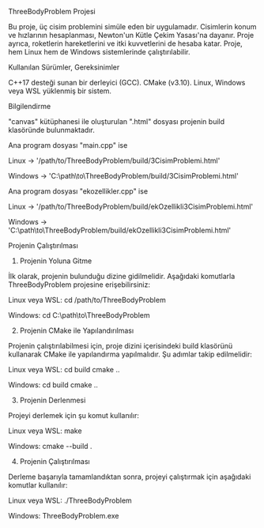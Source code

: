ThreeBodyProblem Projesi

Bu proje, üç cisim problemini simüle eden bir uygulamadır.  Cisimlerin konum ve hızlarının hesaplanması, Newton'un Kütle Çekim Yasası'na dayanır. Proje ayrıca, roketlerin hareketlerini ve itki kuvvetlerini de hesaba katar. Proje, hem Linux hem de Windows sistemlerinde çalıştırılabilir.

Kullanılan Sürümler, Gereksinimler

C++17 desteği sunan bir derleyici (GCC).
CMake (v3.10).
Linux, Windows veya WSL yüklenmiş bir sistem.

Bilgilendirme

"canvas" kütüphanesi ile oluşturulan ".html" dosyası projenin build klasöründe bulunmaktadır.

Ana program dosyası "main.cpp" ise

Linux   -> '/path/to/ThreeBodyProblem/build/3CisimProblemi.html' 

Windows -> 'C:\path\to\ThreeBodyProblem/build/3CisimProblemi.html'

Ana program dosyası "ekozellikler.cpp" ise

Linux   -> '/path/to/ThreeBodyProblem/build/ekOzellikli3CisimProblemi.html' 

Windows -> 'C:\path\to\ThreeBodyProblem/build/ekOzellikli3CisimProblemi.html'

Projenin Çalıştırılması

1. Projenin Yoluna Gitme

İlk olarak, projenin bulunduğu dizine gidilmelidir. Aşağıdaki komutlarla ThreeBodyProblem projesine erişebilirsiniz:

Linux veya WSL:
cd /path/to/ThreeBodyProblem

Windows:
cd C:\path\to\ThreeBodyProblem

2. Projenin CMake ile Yapılandırılması

Projenin çalıştırılabilmesi için, proje dizini içerisindeki build klasörünü kullanarak CMake ile yapılandırma yapılmalıdır. Şu adımlar takip edilmelidir:

Linux veya WSL:
cd build
cmake ..

Windows:
cd build
cmake ..

3. Projenin Derlenmesi

Projeyi derlemek için şu komut kullanılır:

Linux veya WSL:
make

Windows:
cmake --build .

4. Projenin Çalıştırılması

Derleme başarıyla tamamlandıktan sonra, projeyi çalıştırmak için aşağıdaki komutlar kullanılır:

Linux veya WSL:
./ThreeBodyProblem

Windows:
ThreeBodyProblem.exe
